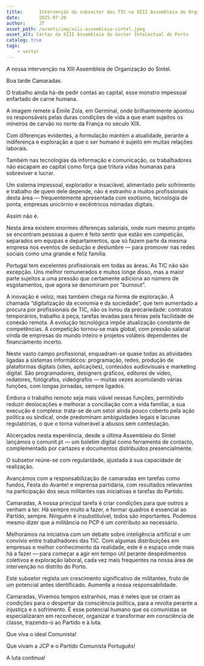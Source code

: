 ```yaml
---
title:      Intervenção do subsector das TIC na XIII Assembleia de Organização do Sector Intelectual do Porto do PCP
date:       2025-07-20
author:     JT
asset_path: /assets/img/xiii-assembleia-sintel.jpeg
asset_alt: Cartaz da XIII Assembleia do Sector Intelectual do Porto
catalog: true
tags:
    - sector
---
```


A nossa intervenção na XIII Assembleia de Organização do Sintel.

Boa tarde Camaradas.

O trabalho ainda há-de pedir contas ao capital, esse monstro impessoal enfartado de carne humana. 

A imagem remete a Émile Zola, em Germinal, onde brilhantemente apontou os responsáveis pelas duras condições de vida a que eram sujeitos os mineiros de carvão no norte da França no século XIX. 

Com diferenças evidentes, a formulação mantém a atualidade, perante a indiferença e exploração a que o ser humano é sujeito em muitas relações laborais.

Também nas tecnologias da informação e comunicação, os trabalhadores não escapam ao capital como força que tritura vidas humanas para sobreviver e lucrar.

Um sistema impessoal, explorador e insaciável, alimentado pelo sofrimento e trabalho de quem dele depende, não é estranho a muitos profissionais desta área — frequentemente apresentada com exotismo, tecnologia de ponta, empresas unicórnio e excêntricos nómadas digitais.

Assim não é. 

Nesta área existem enormes diferenças salariais, onde num mesmo projeto se encontram pessoas a quem é feito sentir que estão em competição, separados em equipas e departamentos, que só fazem parte da mesma empresa nos eventos de sedução e deslumbre — para promover nas redes sociais como uma grande e feliz família. 

Portugal tem excelentes profissionais em todas as áreas. As TIC não são excepção. Uns melhor remunerados e muitos longe disso, mas a maior parte sujeitos a uma pressão que certamente adiciona ao número de esgotamentos, que agora se denominam por "burnout". 

A inovação é veloz, mas também chega na forma de exploração. A chamada “digitalização da economia e da sociedade”, que tem aumentado a procura por profissionais de TIC, não os livrou da precariedade: contratos temporários, trabalho à peça, tarefas levadas para férias pela facilidade de conexão remota. A evolução tecnológica impõe atualização constante de competências. A competição tornou-se mais global, com pressão salarial vinda de empresas do mundo inteiro e projetos voláteis dependentes de financiamento incerto.

Neste vasto campo profissional, enquadram-se quase todas as atividades ligadas a sistemas informáticos: programação, redes, produção de plataformas digitais (sites, aplicações), conteúdos audiovisuais e marketing digital. São programadores, designers gráficos, editores de vídeo, redatores, fotógrafos, videógrafos — muitas vezes acumulando várias funções, com longas jornadas, sempre ligados.

Embora o trabalho remoto seja mais viável nessas funções, permitindo reduzir deslocações e melhorar a conciliação com a vida familiar, a sua execução é complexa: trata-se de um setor ainda pouco coberto pela ação política ou sindical, onde predominam ambiguidades legais e lacunas regulatórias, o que o torna vulnerável a abusos sem contestação.

Alicerçados nesta experiência, desde a última Assembleia do SIntel lançámos o comunit.pt — um boletim digital como ferramenta de contacto, complementado por cartazes e documentos distribuídos presencialmente. 

O subsetor reúne-se com regularidade, ajustada à sua capacidade de realização. 

Avançámos com a responsabilização de camaradas em tarefas como fundos, Festa do Avante! e imprensa partidária, com resultados relevantes na participação dos seus militantes nas iniciativas e tarefas do Partido.

Camaradas,
A nossa principal tarefa é criar condições para que outros a venham a ter. Há sempre muito a fazer, e formar quadros é essencial ao Partido, sempre. Ninguém é insubstituível, todos são importantes. Podemos mesmo dizer que a militância no PCP é um contributo ao necessário. 

Melhorámos na iniciativa com um debate sobre inteligência artificial e um convívio entre trabalhadores das TIC. Com algumas  distribuições em empresas e melhor conhecimento da realidade, este é o espaço onde mais há a fazer — para começar a agir em tempo útil perante despedimentos coletivos e exploração laboral, cada vez mais frequentes na nossa área de intervenção no distrito do Porto.

Este subsetor regista um crescimento significativo de militantes, fruto de um potencial antes identificado. Aumenta a nossa responsabilidade.

Camaradas,
Vivemos tempos estranhos, mas é neles que se criam as condições para o despertar da consciência política, para a revolta perante a injustiça e o sofrimento. É esse potencial humano que os comunistas se especializaram em reconhecer, organizar e transformar em consciência de classe, trazendo-o ao Partido e à luta. 

Que viva o ideal Comunista!

Que vivam a JCP e o Partido Comunista Português!

A luta continua!

